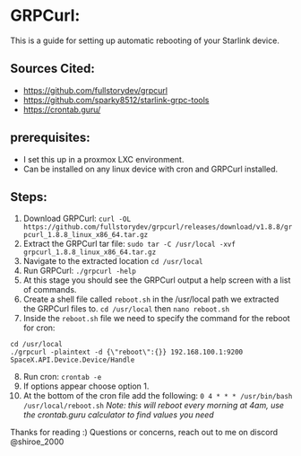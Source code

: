 # GRPCurl:
This is a guide for setting up automatic rebooting of your Starlink device. 

## Sources Cited:
- https://github.com/fullstorydev/grpcurl
- https://github.com/sparky8512/starlink-grpc-tools
- https://crontab.guru/
  
## prerequisites:
- I set this up in a proxmox LXC environment.
- Can be installed on any linux device with cron and GRPCurl installed. 

## Steps:
1. Download GRPCurl: `curl -OL https://github.com/fullstorydev/grpcurl/releases/download/v1.8.8/grpcurl_1.8.8_linux_x86_64.tar.gz`
2. Extract the GRPCurl tar file: `sudo tar -C /usr/local -xvf grpcurl_1.8.8_linux_x86_64.tar.gz`
3. Navigate to the extracted location `cd /usr/local`
4. Run GRPCurl: `./grpcurl -help`
5. At this stage you should see the GRPCurl output a help screen with a list of commands.
6. Create a shell file called `reboot.sh` in the /usr/local path we extracted the GRPCurl files to. `cd /usr/local` then `nano reboot.sh`
7. Inside the `reboot.sh` file we need to specify the command for the reboot for cron: 
```
cd /usr/local
./grpcurl -plaintext -d {\"reboot\":{}} 192.168.100.1:9200 SpaceX.API.Device.Device/Handle
```
8. Run cron: `crontab -e`
9. If options appear choose option 1.
10. At the bottom of the cron file add the following: `0 4 * * * /usr/bin/bash /usr/local/reboot.sh` 
*Note: this will reboot every morning at 4am, use the crontab.guru calculator to find values you need*

Thanks for reading :) 
Questions or concerns, reach out to me on discord @shiroe_2000
